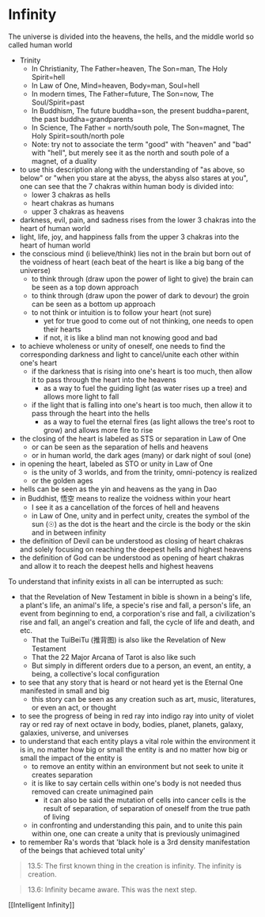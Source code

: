 # Infinity
The universe is divided into the heavens, the hells, and the middle world so called human world 
- Trinity
	- In Christianity, The Father=heaven, The Son=man, The Holy Spirit=hell
	- In Law of One, Mind=heaven, Body=man, Soul=hell
	- In modern times, The Father=future, The Son=now, The Soul/Spirit=past
	- In Buddhism, The future buddha=son, the present buddha=parent, the past buddha=grandparents
	- In Science, The Father = north/south pole, The Son=magnet, The Holy Spirit=south/north pole
	- Note: try not to associate the term "good" with "heaven" and "bad" with "hell", but merely see it as the north and south pole of a magnet, of a duality
- to use this description along with the understanding of "as above, so below" or "when you stare at the abyss, the abyss also stares at you", one can see that the 7 chakras within human body is divided into:
	- lower 3 chakras as hells 
	- heart chakras as humans
	- upper 3 chakras as heavens 
- darkness, evil, pain, and sadness rises from the lower 3 chakras into the heart of human world
- light, life, joy, and happiness falls from the upper 3 chakras into the heart of human world 
- the conscious mind (i believe/think) lies not in the brain but born out of the voidness of heart (each beat of the heart is like a big bang of the universe)
	- to think through (draw upon the power of light to give) the brain can be seen as a top down approach
	- to think through (draw upon the power of dark to devour) the groin can be seen as a bottom up approach
	- to not think or intuition is to follow your heart (not sure)
		- yet for true good to come out of not thinking, one needs to open their hearts
		- if not, it is like a blind man not knowing good and bad
- to achieve wholeness or unity of oneself, one needs to find the corresponding darkness and light to cancel/unite each other within one's heart
	- if the darkness that is rising into one's heart is too much, then allow it to pass through the heart into the heavens	
		- as a way to fuel the guiding light (as water rises up a tree) and allows more light to fall 
	- if the light that is falling into one's heart is too much, then allow it to pass through the heart into the hells 
		- as a way to fuel the eternal fires (as light allows the tree's root to grow) and allows more fire to rise 
- the closing of the heart is labeled as STS or separation in Law of One
	- or can be seen as the separation of hells and heavens 
	- or in human world, the dark ages (many) or dark night of soul (one)
- in opening the heart, labeled as STO or unity in Law of One
	- is the unity of 3 worlds, and from the trinity, omni-potency is realized
	- or the golden ages
- hells can be seen as the yin and heavens as the yang in Dao
- in Buddhist, 悟空 means to realize the voidness within your heart
	- I see it as a cancellation of the forces of hell and heavens 
	- in Law of One, unity and in perfect unity, creates the symbol of the sun (☉) as the dot is the heart and the circle is the body or the skin and in between infinity
- the definition of Devil can be understood as closing of heart chakras and solely focusing on reaching the deepest hells and highest heavens
- the definition of God can be understood as opening of heart chakras and allow it to reach the deepest hells and highest heavens

To understand that infinity exists in all can be interrupted as such:
- that the Revelation of New Testament in bible is shown in a being's life, a plant's life, an animal's life, a specie's rise and fall, a person's life, an event from beginning to end, a corporation's rise and fall, a civilization's rise and fall, an angel's creation and fall, the cycle of life and death, and etc.
	- That the TuiBeiTu (推背图) is also like the Revelation of New Testament
	- That the 22 Major Arcana of Tarot is also like such
	- But simply in different orders due to a person, an event, an entity, a being, a collective's local configuration
- to see that any story that is heard or not heard yet is the Eternal One manifested in small and big
	- this story can be seen as any creation such as art, music, literatures, or even an act, or thought
- to see the progress of being in red ray into indigo ray into unity of violet ray or red ray of next octave in body, bodies, planet, planets, galaxy, galaxies, universe, and universes
- to understand that each entity plays a vital role within the environment it is in, no matter how big or small the entity is and no matter how big or small the impact of the entity is
	- to remove an entity within an environment but not seek to unite it creates separation
	- it is like to say certain cells within one's body is not needed thus removed can create unimagined pain 
		- it can also be said the mutation of cells into cancer cells is the result of separation, of separation of oneself from the true path of living
	- in confronting and understanding this pain, and to unite this pain within one, one can create a unity that is previously unimagined
- to remember Ra's words that 'black hole is a 3rd density manifestation of the beings that achieved total unity'

>13.5: The first known thing in the creation is infinity. The infinity is creation.

>13.6: Infinity became aware. This was the next step.

[[Intelligent Infinity]]